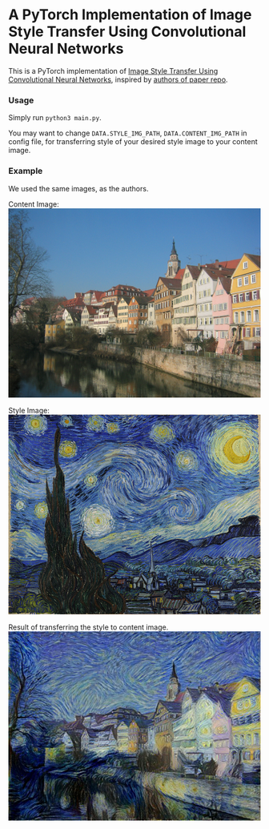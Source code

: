 # A PyTorch Implementation of Image Style Transfer Using Convolutional Neural Networks


This is a PyTorch implementation of [Image Style Transfer Using Convolutional Neural Networks](http://www.cv-foundation.org/openaccess/content_cvpr_2016/html/Gatys_Image_Style_Transfer_CVPR_2016_paper.html), inspired by [authors of paper repo](https://github.com/leongatys/PytorchNeuralStyleTransfer).


### Usage
Simply run `python3 main.py`. 

You may want to change `DATA.STYLE_IMG_PATH`, `DATA.CONTENT_IMG_PATH` in config file, for transferring 
style of your desired style image to your content image.



### Example

We used the same images, as the authors.

Content Image:
![Content](./images/contents/Tuebingen_Neckarfront.jpg)

Style Image:
![Style](./images/styles/vangogh_starry_night.jpg)

Result of transferring the style to content image.
![Results](./examples/res.jpg)
